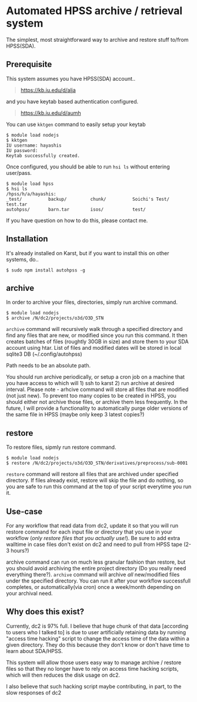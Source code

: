 # Automated HPSS archive / retrieval system

The simplest, most straightforward way to archive and restore stuff to/from HPSS(SDA).

## Prerequisite

This system assumes you have HPSS(SDA) account..
> https://kb.iu.edu/d/alja 

and you have keytab based authentication configured.
> https://kb.iu.edu/d/aumh

You can use `kktgen` command to easily setup your keytab

```
$ module load nodejs
$ kktgen
IU username: hayashis
IU password: 
Keytab successfully created.
```

Once configured, you should be able to run `hsi ls` without entering user/pass.

```
$ module load hpss
$ hsi ls
/hpss/h/a/hayashis:
_test/          backup/         chunk/          Soichi's Test/  test.tar        
autohpss/       barn.tar        isos/           test/           
```

If you have question on how to do this, please contact me.

## Installation

It's already installed on Karst, but if you want to install this on other systems, do..

```
$ sudo npm install autohpss -g
```

## archive

In order to archive your files, directories, simply run archive command.

```
$ module load nodejs
$ archive /N/dc2/projects/o3d/O3D_STN
```

`archive` command will recursively walk through a specified directory and find
any files that are new, or modified since you run this command. It then creates batches of files (roughtly 30GB in size) 
and store them to your SDA account using htar. List of files and modified dates will be stored in local sqlite3 DB (~/.config/autohpss)

Path needs to be an absolute path.

You should run archive periodically, or setup a cron job on a machine that you have access to which will 1) ssh to karst 2) run archive at desired interval. Please note - arhcive command will store all files that are modified (not just new). To prevent too many copies to be created in HPSS, you should either not archive those files, or archive them less frequently. In the future, I will provide a functionality to automatically purge older versions of the same file in HPSS (maybe only keep 3 latest copies?)

## restore 

To restore files, sipmly run restore command.

```
$ module load nodejs
$ restore /N/dc2/projects/o3d/O3D_STN/derivatives/preprocess/sub-0001
```

`restore` command will restore all files that are archived under specified directory. If files already exist, restore will skip the file and do nothing, so you are safe to run this command at the top of your script everytime you run it.

## Use-case

For any workflow that read data from dc2, update it so that you will run restore command for each input file or directory that you use in your workflow (*only restore files that you actually use!*). Be sure to add extra walltime in case files don't exist on dc2 and need to pull from HPSS tape (2-3 hours?)

archive command can run on much less granular fashion than restore, but you should avoid archiving the entire project directory (Do you really need everything there?). `archive` command will archive *all* new/modified files under the specified directory. You can run it after your workflow successfull completes, or automatically(via cron) once a week/month depending on your archival need. 

## Why does this exist?

Currently, dc2 is 97% full. I believe that huge chunk of that data [according to users who I talked to] is due to user artificially retaining data by running "access time hacking" script to change the access time of the data within a given directory. They do this because they don't know or don't have time to learn about SDA/HPSS. 

This system will allow those users easy way to manage archive / restore files so that they no longer have to rely on access time hacking scripts, which will then reduces the disk usage on dc2.

I also believe that such hacking script maybe contributing, in part, to the slow responses of dc2




